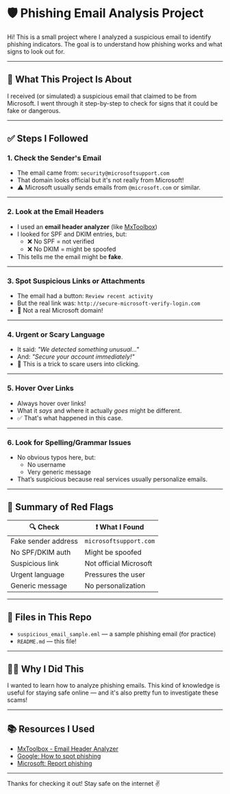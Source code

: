 # 🛡️ Phishing Email Analysis Project

Hi! This is a small project where I analyzed a suspicious email to identify phishing indicators. The goal is to understand how phishing works and what signs to look out for.

---

## 🧪 What This Project Is About

I received (or simulated) a suspicious email that claimed to be from Microsoft. I went through it step-by-step to check for signs that it could be fake or dangerous.

---

## ✅ Steps I Followed

### 1. Check the Sender's Email
- The email came from: `security@microsoftsupport.com`
- That domain looks official but it's not really from Microsoft!
- ⚠️ Microsoft usually sends emails from `@microsoft.com` or similar.

---

### 2. Look at the Email Headers
- I used an **email header analyzer** (like [MxToolbox](https://mxtoolbox.com/EmailHeaders.aspx))
- I looked for SPF and DKIM entries, but:
  - ❌ No SPF = not verified
  - ❌ No DKIM = might be spoofed
- This tells me the email might be **fake**.

---

### 3. Spot Suspicious Links or Attachments
- The email had a button: `Review recent activity`
- But the real link was: `http://secure-microsoft-verify-login.com`
- 🚨 Not a real Microsoft domain!

---

### 4. Urgent or Scary Language
- It said: *"We detected something unusual..."*
- And: *"Secure your account immediately!"*
- 🧠 This is a trick to scare users into clicking.

---

### 5. Hover Over Links
- Always hover over links!
- What it *says* and where it actually *goes* might be different.
- ✅ That's what happened in this case.

---

### 6. Look for Spelling/Grammar Issues
- No obvious typos here, but:
  - No username
  - Very generic message
- That’s suspicious because real services usually personalize emails.

---

## 🚨 Summary of Red Flags

| 🔍 Check                  | ❗ What I Found |
|--------------------------|----------------|
| Fake sender address      | `microsoftsupport.com` |
| No SPF/DKIM auth         | Might be spoofed |
| Suspicious link          | Not official Microsoft |
| Urgent language          | Pressures the user |
| Generic message          | No personalization |

---

## 📁 Files in This Repo

- `suspicious_email_sample.eml` — a sample phishing email (for practice)
- `README.md` — this file!

---

## 🙋‍♂️ Why I Did This

I wanted to learn how to analyze phishing emails. This kind of knowledge is useful for staying safe online — and it's also pretty fun to investigate these scams!

---

## 📚 Resources I Used

- [MxToolbox - Email Header Analyzer](https://mxtoolbox.com/EmailHeaders.aspx)
- [Google: How to spot phishing](https://support.google.com/mail/answer/8253)
- [Microsoft: Report phishing](https://www.microsoft.com/en-us/security/portal/mmpc/shared/report.aspx)

---

Thanks for checking it out! Stay safe on the internet ✌️
